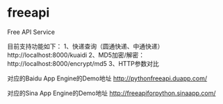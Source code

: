 freeapi
=======

Free API Service

目前支持功能如下：
1、快递查询（圆通快递、中通快递）http://localhost:8000/kuaidi
2、MD5加密/解密：http://localhost:8000/encrypt/md5
3、HTTP参数对比

对应的Baidu App Engine的Demo地址
http://pythonfreeapi.duapp.com/

对应的Sina App Engine的Demo地址
http://freeapiforpython.sinaapp.com/
